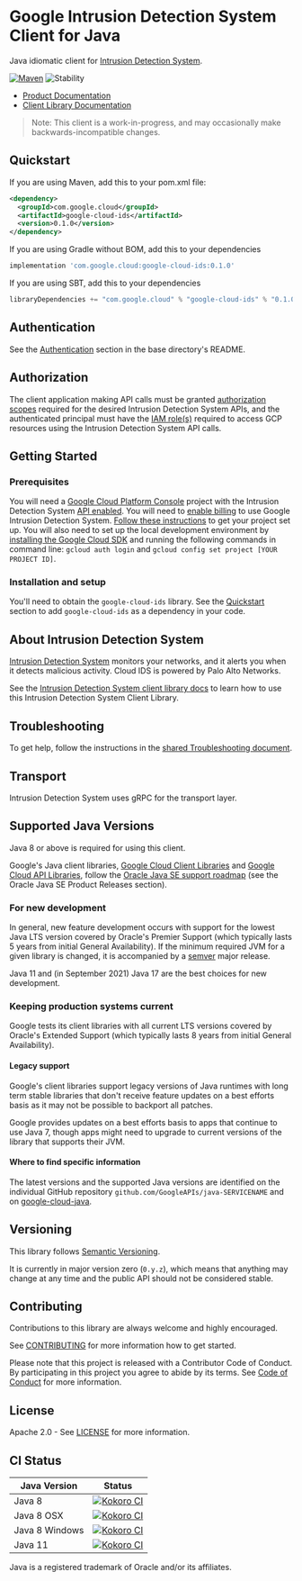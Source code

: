 # Google Intrusion Detection System Client for Java

Java idiomatic client for [Intrusion Detection System][product-docs].

[![Maven][maven-version-image]][maven-version-link]
![Stability][stability-image]

- [Product Documentation][product-docs]
- [Client Library Documentation][javadocs]

> Note: This client is a work-in-progress, and may occasionally
> make backwards-incompatible changes.


## Quickstart


If you are using Maven, add this to your pom.xml file:


```xml
<dependency>
  <groupId>com.google.cloud</groupId>
  <artifactId>google-cloud-ids</artifactId>
  <version>0.1.0</version>
</dependency>

```

If you are using Gradle without BOM, add this to your dependencies

```Groovy
implementation 'com.google.cloud:google-cloud-ids:0.1.0'
```

If you are using SBT, add this to your dependencies

```Scala
libraryDependencies += "com.google.cloud" % "google-cloud-ids" % "0.1.0"
```

## Authentication

See the [Authentication][authentication] section in the base directory's README.

## Authorization

The client application making API calls must be granted [authorization scopes][auth-scopes] required for the desired Intrusion Detection System APIs, and the authenticated principal must have the [IAM role(s)][predefined-iam-roles] required to access GCP resources using the Intrusion Detection System API calls.

## Getting Started

### Prerequisites

You will need a [Google Cloud Platform Console][developer-console] project with the Intrusion Detection System [API enabled][enable-api].
You will need to [enable billing][enable-billing] to use Google Intrusion Detection System.
[Follow these instructions][create-project] to get your project set up. You will also need to set up the local development environment by
[installing the Google Cloud SDK][cloud-sdk] and running the following commands in command line:
`gcloud auth login` and `gcloud config set project [YOUR PROJECT ID]`.

### Installation and setup

You'll need to obtain the `google-cloud-ids` library.  See the [Quickstart](#quickstart) section
to add `google-cloud-ids` as a dependency in your code.

## About Intrusion Detection System


[Intrusion Detection System][product-docs]  monitors your networks, and it alerts you when it detects malicious activity. Cloud IDS is powered by Palo Alto Networks.

See the [Intrusion Detection System client library docs][javadocs] to learn how to
use this Intrusion Detection System Client Library.






## Troubleshooting

To get help, follow the instructions in the [shared Troubleshooting document][troubleshooting].

## Transport

Intrusion Detection System uses gRPC for the transport layer.

## Supported Java Versions

Java 8 or above is required for using this client.

Google's Java client libraries,
[Google Cloud Client Libraries][cloudlibs]
and
[Google Cloud API Libraries][apilibs],
follow the
[Oracle Java SE support roadmap][oracle]
(see the Oracle Java SE Product Releases section).

### For new development

In general, new feature development occurs with support for the lowest Java
LTS version covered by  Oracle's Premier Support (which typically lasts 5 years
from initial General Availability). If the minimum required JVM for a given
library is changed, it is accompanied by a [semver][semver] major release.

Java 11 and (in September 2021) Java 17 are the best choices for new
development.

### Keeping production systems current

Google tests its client libraries with all current LTS versions covered by
Oracle's Extended Support (which typically lasts 8 years from initial
General Availability).

#### Legacy support

Google's client libraries support legacy versions of Java runtimes with long
term stable libraries that don't receive feature updates on a best efforts basis
as it may not be possible to backport all patches.

Google provides updates on a best efforts basis to apps that continue to use
Java 7, though apps might need to upgrade to current versions of the library
that supports their JVM.

#### Where to find specific information

The latest versions and the supported Java versions are identified on
the individual GitHub repository `github.com/GoogleAPIs/java-SERVICENAME`
and on [google-cloud-java][g-c-j].

## Versioning


This library follows [Semantic Versioning](http://semver.org/).


It is currently in major version zero (``0.y.z``), which means that anything may change at any time
and the public API should not be considered stable.


## Contributing


Contributions to this library are always welcome and highly encouraged.

See [CONTRIBUTING][contributing] for more information how to get started.

Please note that this project is released with a Contributor Code of Conduct. By participating in
this project you agree to abide by its terms. See [Code of Conduct][code-of-conduct] for more
information.


## License

Apache 2.0 - See [LICENSE][license] for more information.

## CI Status

Java Version | Status
------------ | ------
Java 8 | [![Kokoro CI][kokoro-badge-image-2]][kokoro-badge-link-2]
Java 8 OSX | [![Kokoro CI][kokoro-badge-image-3]][kokoro-badge-link-3]
Java 8 Windows | [![Kokoro CI][kokoro-badge-image-4]][kokoro-badge-link-4]
Java 11 | [![Kokoro CI][kokoro-badge-image-5]][kokoro-badge-link-5]

Java is a registered trademark of Oracle and/or its affiliates.

[product-docs]: https://cloud.google.com/intrusion-detection-system/docs
[javadocs]: https://googleapis.dev/java/google-cloud-ids/latest/index.html
[kokoro-badge-image-1]: http://storage.googleapis.com/cloud-devrel-public/java/badges/java-ids/java7.svg
[kokoro-badge-link-1]: http://storage.googleapis.com/cloud-devrel-public/java/badges/java-ids/java7.html
[kokoro-badge-image-2]: http://storage.googleapis.com/cloud-devrel-public/java/badges/java-ids/java8.svg
[kokoro-badge-link-2]: http://storage.googleapis.com/cloud-devrel-public/java/badges/java-ids/java8.html
[kokoro-badge-image-3]: http://storage.googleapis.com/cloud-devrel-public/java/badges/java-ids/java8-osx.svg
[kokoro-badge-link-3]: http://storage.googleapis.com/cloud-devrel-public/java/badges/java-ids/java8-osx.html
[kokoro-badge-image-4]: http://storage.googleapis.com/cloud-devrel-public/java/badges/java-ids/java8-win.svg
[kokoro-badge-link-4]: http://storage.googleapis.com/cloud-devrel-public/java/badges/java-ids/java8-win.html
[kokoro-badge-image-5]: http://storage.googleapis.com/cloud-devrel-public/java/badges/java-ids/java11.svg
[kokoro-badge-link-5]: http://storage.googleapis.com/cloud-devrel-public/java/badges/java-ids/java11.html
[stability-image]: https://img.shields.io/badge/stability-beta-yellow
[maven-version-image]: https://img.shields.io/maven-central/v/com.google.cloud/google-cloud-ids.svg
[maven-version-link]: https://search.maven.org/search?q=g:com.google.cloud%20AND%20a:google-cloud-ids&core=gav
[authentication]: https://github.com/googleapis/google-cloud-java#authentication
[auth-scopes]: https://developers.google.com/identity/protocols/oauth2/scopes
[predefined-iam-roles]: https://cloud.google.com/iam/docs/understanding-roles#predefined_roles
[iam-policy]: https://cloud.google.com/iam/docs/overview#cloud-iam-policy
[developer-console]: https://console.developers.google.com/
[create-project]: https://cloud.google.com/resource-manager/docs/creating-managing-projects
[cloud-sdk]: https://cloud.google.com/sdk/
[troubleshooting]: https://github.com/googleapis/google-cloud-common/blob/main/troubleshooting/readme.md#troubleshooting
[contributing]: https://github.com/googleapis/java-ids/blob/main/CONTRIBUTING.md
[code-of-conduct]: https://github.com/googleapis/java-ids/blob/main/CODE_OF_CONDUCT.md#contributor-code-of-conduct
[license]: https://github.com/googleapis/java-ids/blob/main/LICENSE
[enable-billing]: https://cloud.google.com/apis/docs/getting-started#enabling_billing
[enable-api]: https://console.cloud.google.com/flows/enableapi?apiid=ids.googleapis.com
[libraries-bom]: https://github.com/GoogleCloudPlatform/cloud-opensource-java/wiki/The-Google-Cloud-Platform-Libraries-BOM
[shell_img]: https://gstatic.com/cloudssh/images/open-btn.png

[semver]: https://semver.org/
[cloudlibs]: https://cloud.google.com/apis/docs/client-libraries-explained
[apilibs]: https://cloud.google.com/apis/docs/client-libraries-explained#google_api_client_libraries
[oracle]: https://www.oracle.com/java/technologies/java-se-support-roadmap.html
[g-c-j]: http://github.com/googleapis/google-cloud-java
